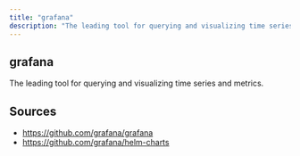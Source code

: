 ```yaml
---
title: "grafana"
description: "The leading tool for querying and visualizing time series and metrics."
---
```


## grafana

The leading tool for querying and visualizing time series and metrics.

## Sources

- https://github.com/grafana/grafana
- https://github.com/grafana/helm-charts
